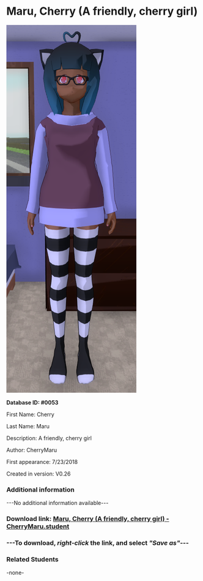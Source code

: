 # Maru, Cherry (A friendly, cherry girl)

<img src="../../Files/Images/Maru, Cherry (A friendly, cherry girl).png" title="Maru, Cherry (A friendly, cherry girl) - CherryMaru">

**Database ID: #0053**

First Name: Cherry

Last Name: Maru

Description: A friendly, cherry girl

Author: CherryMaru

First appearance: 7/23/2018

Created in version: V0.26

### Additional information

---No additional information available---

### Download link: <a href="https://raw.githubusercontent.com/Arbiter1223/Daigaku-Gurashi-Custom-Students/master/Files/Student%20Files/Maru%2C%20Cherry%20(A%20friendly%2C%20cherry%20girl)%20-%20CherryMaru.student">Maru, Cherry (A friendly, cherry girl) - CherryMaru.student</a>

### ---**To download, _right-click_ the link, and select _"Save as"_**---

### Related Students

-none-
